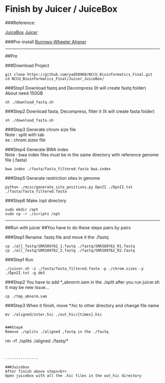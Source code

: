 Finish by Juicer / JuiceBox
=========================

###Reference:

[JuiceBox](http://aidenlab.org/juicebox/)
[Juicer](http://aidenlab.org/juicer/docs.html)

###Pre-install
[Burrows-Wheeler Aligner](http://bio-bwa.sourceforge.net)


--------------------------
##Pre

###Download Project
```
git clone https://github.com/yad50968/NCCU_Bioinformatics_Final.git
cd NCCU_Bioinformatics_Final/Juicer_JuiceBox/
```


###Step1 
Download fastq and Decompress (It will create fastq folder)<br>
About need 150GB
```
sh ./download_fastq.sh
```

###Step2 
Download fasta, Decompress, filter it (It will create fasta folder)
```
sh ./download_fasta.sh
```

###Step3
Generate chrom size file<br>
Note : split with tab<br>
ex : chrom.sizes file

###Step4
Generate BWA index<br>
Note : bwa index files must be in the same directory with reference genome file (.fasta)
```
bwa index ./fasta/fasta_filtered.fasta bwa.index
```

###Step5
Generate restriction sites in genome
```
python ./misc/generate_site_positions.py DpnII ./DpnII.txt ./fasta/fasta_filtered.fasta
```

###Step6
Make /opt directory
```
sudo mkdir /opt
sudo cp -r ./scripts /opt
```

--------------------
##Run with juicer
##You have to do these steps pairs by pairs


###Step1
Rename .fastq file and move it the ./fastq<br>
```
cp ./all_fastq/SRR389762_1.fastq ./fastq/SRR389762_R1.fastq
cp ./all_fastq/SRR389762_2.fastq ./fastq/SRR389762_R2.fastq
```

###Step1
Run
```
./juicer.sh -z ./fasta/fasta_filtered.fasta -p ./chrom.sizes -y ./DpnII.txt -g dm3
```

###Step2
You have to add *_abnorm.sam in the ./split after you run juicer.sh</br>
It may be new issue...
```
cp ./tmp_abnorm.sam
```

###Step3
When it finish, move *.hic to other directory and change file name
```
mv ./aligned/inter.hic ./out_hic/{times}.hic


###Step4
Remove ./splits ./aligned ,fastq in the ./fastq
```
rm -rf ./splits ./aligned ./fastq/*
```


---------------

###Juicebox
After finish above steps<br>
Open juicebox with all the .hic files in the out_hic directory




